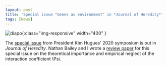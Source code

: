```yaml
---
layout: post
title: 'Special issue "Genes as environment" in *Journal of Heredity*'
tags: [News]
---
```


![diapo](/assets/img/coverJhered.jpg){:class="img-responsive" width="400" }

The [special issue](https://academic.oup.com/jhered/issue/113/1) from President Kim Hugues' 2020 symposium is out in *Journal of Heredity*. Nathan Bailey and I wrote a [review paper](/assets/img/Bailey_Desjonqueres_2021_The_Indirect_Genetic_Effect_Interaction.pdf) for this special issue on the theoretical importance and empirical neglect of the interaction coefficient \Psi.
